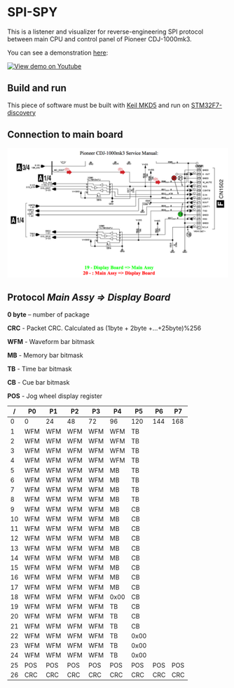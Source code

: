 # SPI-SPY

This is a listener and visualizer for reverse-engineering SPI protocol between main CPU and control panel of Pioneer CDJ-1000mk3.

You can see a demonstration [here](https://www.youtube.com/watch?v=yRItR1R8qdQ):

[![View demo on Youtube](https://img.youtube.com/vi/yRItR1R8qdQ/0.jpg)](https://www.youtube.com/watch?v=yRItR1R8qdQ)

## Build and run
This piece of software must be built with [Keil MKD5](http://www2.keil.com/mdk5/) and run on [STM32F7-discovery](http://www.st.com/en/evaluation-tools/32f746gdiscovery.html)

## Connection to main board

![rw](https://github.com/DjFix/spi-spy/blob/master/Doc/Schematics.png)


## Protocol *Main Assy => Display Board*

**0 byte** – number of package

**CRC** - Packet CRC. Calculated as (1byte + 2byte +…+25byte)%256

**WFM** - Waveform bar bitmask

**MB** - Memory bar bitmask

**TB** - Time bar bitmask

**CB** - Cue bar bitmask

**POS** - Jog wheel display register


| / | P0  | P1  | P2  | P3  |  P4  |  P5 |  P6 | P7  |
|---|-----|-----|-----|-----|------|-----|-----|-----|
| 0 | 0   | 24  | 48  | 72  | 96   | 120 | 144 | 168 |
| 1 | WFM | WFM | WFM | WFM | WFM  | TB  |     |     |
| 2 | WFM | WFM | WFM | WFM | WFM  | TB  |     |     |
| 3 | WFM | WFM | WFM | WFM | WFM  | TB  |     |     |
| 4 | WFM | WFM | WFM | WFM | WFM  | TB  |     |     |
| 5 | WFM | WFM | WFM | WFM | MB   | TB  |     |     |
| 6 | WFM | WFM | WFM | WFM | MB   | TB  |     |     |
| 7 | WFM | WFM | WFM | WFM | MB   | TB  |     |     |
| 8 | WFM | WFM | WFM | WFM | MB   | TB  |     |     |
| 9 | WFM | WFM | WFM | WFM | MB   | CB  |     |     |
|10 | WFM | WFM | WFM | WFM | MB   | CB  |     |     |
|11 | WFM | WFM | WFM | WFM | MB   | CB  |     |     |
|12 | WFM | WFM | WFM | WFM | MB   | CB  |     |     |
|13 | WFM | WFM | WFM | WFM | MB   | CB  |     |     |
|14 | WFM | WFM | WFM | WFM | MB   | CB  |     |     |
|15 | WFM | WFM | WFM | WFM | MB   | CB  |     |     |
|16 | WFM | WFM | WFM | WFM | MB   | CB  |     |     |
|17 | WFM | WFM | WFM | WFM | MB   | CB  |     |     |
|18 | WFM | WFM | WFM | WFM | 0x00 | CB  |     |     |
|19 | WFM | WFM | WFM | WFM | TB   | CB  |     |     |
|20 | WFM | WFM | WFM | WFM | TB   | CB  |     |     |
|21 | WFM | WFM | WFM | WFM | TB   | CB  |     |     |
|22 | WFM | WFM | WFM | WFM | TB   | 0x00|     |     |
|23 | WFM | WFM | WFM | WFM | TB   | 0x00|     |     |
|24 | WFM | WFM | WFM | WFM | TB   | 0x00|     |     |
|25 | POS | POS | POS | POS | POS  | POS | POS | POS |
|26 | CRC | CRC | CRC | CRC | CRC  | CRC | CRC | CRC |
